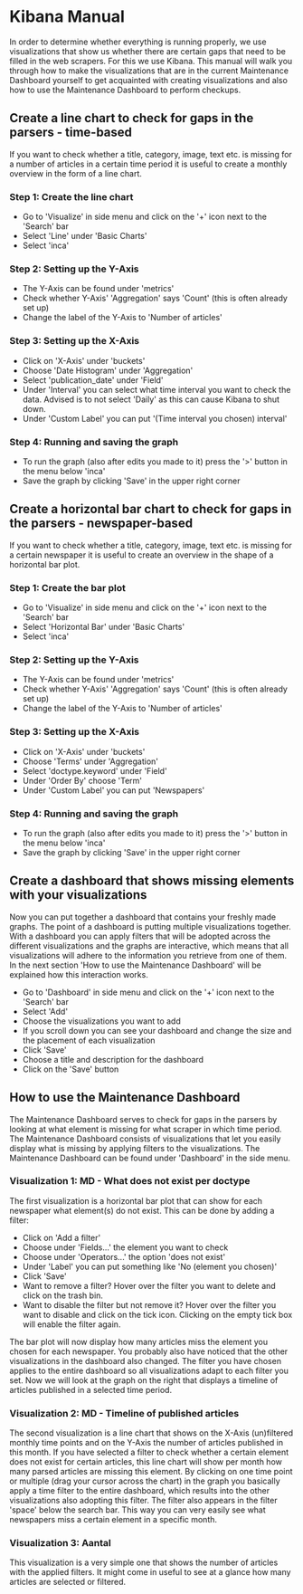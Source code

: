 
# Kibana Manual

In order to determine whether everything is running properly, we use visualizations that show us whether there are certain gaps that need to be filled in the web scrapers. For this we use Kibana. This manual will walk you through how to make the visualizations that are in the current Maintenance Dashboard yourself to get acquainted with creating visualizations and also how to use the Maintenance Dashboard to perform checkups.

## Create a line chart to check for gaps in the parsers - time-based

If you want to check whether a title, category, image, text etc. is missing for a number of articles in a certain time period it is useful to create a monthly overview in the form of a line chart. 

### Step 1: Create the line chart

- Go to 'Visualize' in side menu and click on the '+' icon next to the
  'Search' bar 
- Select 'Line' under 'Basic Charts' 
- Select 'inca'

### Step 2: Setting up the Y-Axis

- The Y-Axis can be found under 'metrics'
- Check whether Y-Axis' 'Aggregation' says 'Count' (this is often already set up)
- Change the label of the Y-Axis to 'Number of articles'

### Step 3: Setting up the X-Axis

- Click on 'X-Axis' under 'buckets'
- Choose 'Date Histogram' under 'Aggregation'
- Select 'publication_date' under 'Field'
- Under 'Interval' you can select what time interval you want to check the data. Advised is to not select 'Daily' as this can cause Kibana to shut down.
- Under 'Custom Label' you can put '(Time interval you chosen) interval'

### Step 4: Running and saving the graph

- To run the graph (also after edits you made to it) press the '>' button in the menu below 'inca'
- Save the graph by clicking 'Save' in the upper right corner

## Create a horizontal bar chart to check for gaps in the parsers - newspaper-based

If you want to check whether a title, category, image, text etc. is missing for a certain newspaper it is useful to create an overview in the shape of a horizontal bar plot. 

### Step 1: Create the bar plot

- Go to 'Visualize' in side menu and click on the '+' icon next to the
  'Search' bar 
- Select 'Horizontal Bar' under 'Basic Charts' 
- Select 'inca'

### Step 2: Setting up the Y-Axis

- The Y-Axis can be found under 'metrics'
- Check whether Y-Axis' 'Aggregation' says 'Count' (this is often already set up)
- Change the label of the Y-Axis to 'Number of articles'

### Step 3: Setting up the X-Axis

- Click on 'X-Axis' under 'buckets'
- Choose 'Terms' under 'Aggregation'
- Select 'doctype.keyword' under 'Field'
- Under 'Order By' choose 'Term'
- Under 'Custom Label' you can put 'Newspapers'

### Step 4: Running and saving the graph

- To run the graph (also after edits you made to it) press the '>' button in the menu below 'inca'
- Save the graph by clicking 'Save' in the upper right corner

## Create a dashboard that shows missing elements with your visualizations

Now you can put together a dashboard that contains your freshly made graphs. The point of a dashboard is putting multiple visualizations together. With a dashboard you can apply filters that will be adopted across the different visualizations and the graphs are interactive, which means that all visualizations will adhere to the information you retrieve from one of them. In the next section 'How to use the Maintenance Dashboard' will be explained how this interaction works.

- Go to 'Dashboard' in side menu and click on the '+' icon next to the
  'Search' bar 
- Select 'Add'
- Choose the visualizations you want to add
- If you scroll down you can see your dashboard and change the size and the placement of each visualization
- Click 'Save'
- Choose a title and description for the dashboard
- Click on the 'Save' button

## How to use the Maintenance Dashboard

The Maintenance Dashboard serves to check for gaps in the parsers by looking at what element is missing for what scraper in which time period. The Maintenance Dashboard consists of visualizations that let you easily display what is missing by applying filters to the visualizations. The Maintenance Dashboard can be found under 'Dashboard' in the side menu.

### Visualization 1: MD - What does not exist per doctype

The first visualization is a horizontal bar plot that can show for each newspaper what element(s) do not exist. This can be done by adding a filter:

- Click on 'Add a filter'
- Choose under 'Fields...' the element you want to check
- Choose under 'Operators...' the option 'does not exist'
- Under 'Label' you can put something like 'No (element you chosen)'
- Click 'Save'
- Want to remove a filter? Hover over the filter you want to delete and click on the trash bin.
- Want to disable the filter but not remove it? Hover over the filter you want to disable and click on the tick icon. Clicking on the empty tick box will enable the filter again.

The bar plot will now display how many articles miss the element you chosen for each newspaper. You probably also have noticed that the other visualizations in the dashboard also changed. The filter you have chosen applies to the entire dashboard so all visualizations adapt to each filter you set. Now we will look at the graph on the right that displays a timeline of articles published in a selected time period.

### Visualization 2: MD - Timeline of published articles

The second visualization is a line chart that shows on the X-Axis (un)filtered monthly time points and on the Y-Axis the number of articles published in this month. If you have selected a filter to check whether a certain element does not exist for certain articles, this line chart will show per month how many parsed articles are missing this element. By clicking on one time point or multiple (drag your cursor across the chart) in the graph you basically apply a time filter to the entire dashboard, which results into the other visualizations also adopting this filter. The filter also appears in the filter 'space' below the search bar. This way you can very easily see what newspapers miss a certain element in a specific month.

### Visualization 3: Aantal

This visualization is a very simple one that shows the number of articles with the applied filters. It might come in useful to see at a glance how many articles are selected or filtered. 
